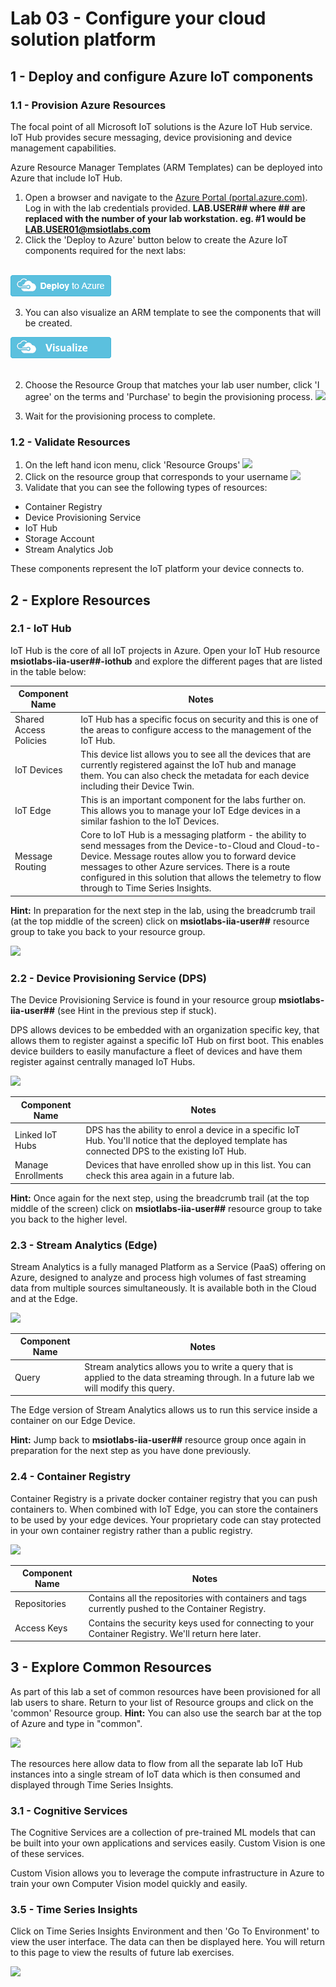 # Lab 03 - Configure your cloud solution platform

## 1 - Deploy and configure Azure IoT components

### 1.1 - Provision Azure Resources

The focal point of all Microsoft IoT solutions is the Azure IoT Hub service. IoT Hub provides secure messaging, device provisioning and device management capabilities.

Azure Resource Manager Templates (ARM Templates) can be deployed into Azure that include IoT Hub. 

1. Open a browser and navigate to the [Azure Portal (portal.azure.com)](https://portal.azure.com). Log in with the lab credentials provided.  **LAB.USER## where ## are replaced with the number of your lab workstation. eg. #1 would be LAB.USER01@msiotlabs.com** 
1. Click the 'Deploy to Azure' button below to create the Azure IoT components required for the next labs:<br/><br/>
<a href="https://portal.azure.com/#create/Microsoft.Template/uri/https%3A%2F%2Fraw.githubusercontent.com%2Fawaregroup%2FIIALab%2Fmaster%2Fsrc%2FAzure.ARM%2Fiia-azuredeploy.json" target="_blank" rel="noopener noreferrer">
<img src="https://raw.githubusercontent.com/Azure/azure-quickstart-templates/master/1-CONTRIBUTION-GUIDE/images/deploytoazure.png"/>
</a>

3. You can also visualize an ARM template to see the components that will be created.
<a href="http://armviz.io/#/?load=https%3A%2F%2Fraw.githubusercontent.com%2Fawaregroup%2FIIALab%2Fmaster%2Fsrc%2FAzure.ARM%2Fiia-azuredeploy.json" target="_blank" rel="noopener noreferrer">
<img src="https://raw.githubusercontent.com/Azure/azure-quickstart-templates/master/1-CONTRIBUTION-GUIDE/images/visualizebutton.png"/>
</a><br/><br/>

2. Choose the Resource Group that matches your lab user number, click 'I agree' on the terms and 'Purchase' to begin the provisioning process.
![](./media/3_1.png)

3. Wait for the provisioning process to complete.

### 1.2 - Validate Resources

1. On the left hand icon menu, click 'Resource Groups'
![](./media/3_2.png)
2. Click on the resource group that corresponds to your username
![](./media/3_3.png)
3. Validate that you can see the following types of resources:<br/>
* Container Registry
* Device Provisioning Service
* IoT Hub
* Storage Account
* Stream Analytics Job

These components represent the IoT platform your device connects to.


## 2 - Explore Resources

### 2.1 - IoT Hub

IoT Hub is the core of all IoT projects in Azure. Open your IoT Hub resource **msiotlabs-iia-user##-iothub** and explore the different pages that are listed in the table below:

|Component Name    |Notes|
|--------|-----|
|Shared Access Policies|IoT Hub has a specific focus on security and this is one of the areas to configure access to the management of the IoT Hub. |
|IoT Devices|This device list allows you to see all the devices that are currently registered against the IoT hub and manage them. You can also check the metadata for each device including their Device Twin.|
|IoT Edge|This is an important component for the labs further on. This allows you to manage your IoT Edge devices in a similar fashion to the IoT Devices.|
|Message Routing|Core to IoT Hub is a messaging platform - the ability to send messages from the Device-to-Cloud and Cloud-to-Device. Message routes allow you to forward device messages to other Azure services. There is a route configured in this solution that allows the telemetry to flow through to Time Series Insights.

**Hint:** In preparation for the next step in the lab, using the breadcrumb trail (at the top middle of the screen) click on **msiotlabs-iia-user##** resource group to take you back to your resource group.

![](./media/3_4.png)

### 2.2 - Device Provisioning Service (DPS)

The Device Provisioning Service is found in your resource group **msiotlabs-iia-user##** (see Hint in the previous step if stuck).

DPS allows devices to be embedded with an organization specific key, that allows them to register against a specific IoT Hub on first boot. This enables device builders to easily manufacture a fleet of devices and have them register against centrally managed IoT Hubs.

![](./media/3_5.png)

|Component Name    |Notes|
|--------|-----|
|Linked IoT Hubs|DPS has the ability to enrol a device in a specific IoT Hub. You'll notice that the deployed template has connected DPS to the existing IoT Hub.|
|Manage Enrollments|Devices that have enrolled show up in this list. You can check this area again in a future lab.|

**Hint:** Once again for the next step, using the breadcrumb trail (at the top middle of the screen) click on **msiotlabs-iia-user##** resource group to take you back to the higher level.

### 2.3 - Stream Analytics (Edge)

Stream Analytics is a fully managed Platform as a Service (PaaS) offering on Azure, designed to analyze and process high volumes of fast streaming data from multiple sources simultaneously. It is available both in the Cloud and at the Edge.

![](./media/3_6.png)

|Component Name    |Notes|
|--------|-----|
|Query|Stream analytics allows you to write a query that is applied to the data streaming through. In a future lab we will modify this query.|

The Edge version of Stream Analytics allows us to run this service inside a container on our Edge Device. 

**Hint:** Jump back to **msiotlabs-iia-user##** resource group once again in preparation for the next step as you have done previously.

### 2.4 - Container Registry

Container Registry is a private docker container registry that you can push containers to. When combined with IoT Edge, you can store the containers to be used by your edge devices. Your proprietary code can stay protected in your own container registry rather than a public registry.

![](./media/3_9.png)

|Component Name    |Notes|
|--------|-----|
|Repositories|Contains all the repositories with containers and tags currently pushed to the Container Registry.|
|Access Keys|Contains the security keys used for connecting to your Container Registry. We'll return here later.|



## 3 - Explore Common Resources
As part of this lab a set of common resources have been provisioned for all lab users to share. Return to your list of Resource groups and click on the 'common' Resource group.
**Hint:** You can also use the search bar at the top of Azure and type in "common".

![](./media/3_7.png)

The resources here allow data to flow from all the separate lab IoT Hub instances into a single stream of IoT data which is then consumed and displayed through Time Series Insights.

### 3.1 - Cognitive Services

The Cognitive Services are a collection of pre-trained ML models that can be built into your own applications and services easily. Custom Vision is one of these services.

Custom Vision allows you to leverage the compute infrastructure in Azure to train your own Computer Vision model quickly and easily.




### 3.5 - Time Series Insights

Click on Time Series Insights Environment and then 'Go To Environment' to view the user interface. The data can then be displayed here. You will return to this page to view the results of future lab exercises.

![](./media/3_8.png)
